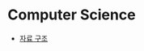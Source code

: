 # Computer Science

+ [자료 구조](https://github.com/SeonBap/TIL/blob/main/Computer_Science/Data_Structure/README.md)
